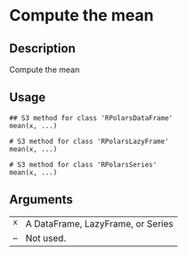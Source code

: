 
# Compute the mean

## Description

Compute the mean

## Usage

<pre><code class='language-R'>## S3 method for class 'RPolarsDataFrame'
mean(x, ...)

# S3 method for class 'RPolarsLazyFrame'
mean(x, ...)

# S3 method for class 'RPolarsSeries'
mean(x, ...)
</code></pre>

## Arguments

<table>
<tr>
<td style="white-space: nowrap; font-family: monospace; vertical-align: top">
<code id="mean.RPolarsDataFrame_:_x">x</code>
</td>
<td>
A DataFrame, LazyFrame, or Series
</td>
</tr>
<tr>
<td style="white-space: nowrap; font-family: monospace; vertical-align: top">
<code id="mean.RPolarsDataFrame_:_...">…</code>
</td>
<td>
Not used.
</td>
</tr>
</table>

